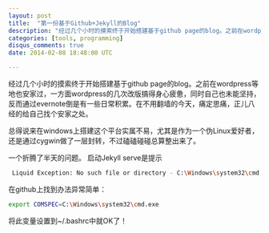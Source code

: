 ```yaml
---
layout: post
title:  "第一份基于Github+Jekyll的Blog"
description: "经过几个小时的摸索终于开始搭建基于github page的blog。之前在wordpress等地也安家过，一方面wordpress的几次改版搞得身心疲惫，同时自己也未能坚持，反而通过evernote倒是有一些日常积累。在不用翻墙的今天，痛定思痛，正儿八经的给自己找个安家之处。总得说来在windows上搭建这个平台实属不易，尤其是作为一个伪Linux爱好者，还是通过cygwin做了一层封转，不过磕磕碰碰总算整出来了。"
categories: [tools, programming]
disqus_comments: true
date: 2014-02-08 18:48:00 UTC

---
```


经过几个小时的摸索终于开始搭建基于github page的blog。之前在wordpress等地也安家过，一方面wordpress的几次改版搞得身心疲惫，同时自己也未能坚持，反而通过evernote倒是有一些日常积累。在不用翻墙的今天，痛定思痛，正儿八经的给自己找个安家之处。

总得说来在windows上搭建这个平台实属不易，尤其是作为一个伪Linux爱好者，还是通过cygwin做了一层封转，不过磕磕碰碰总算整出来了。

一个折腾了半天的问题。 启动Jekyll serve是提示

```sh
 Liquid Exception: No such file or directory - C:\Windows\system32\cmd.exe in _posts/2014-02-04-welcome-to-jekyll.markdown
```

在github上找到办法异常简单：

```sh
export COMSPEC=C:\Windows\system32\cmd.exe
```

将此变量设置到~/.bashrc中就OK了！
